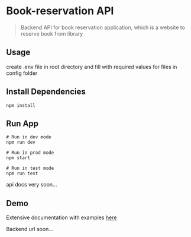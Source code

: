 # Book-reservation API

> Backend API for book reservation application, which is a website to reserve book from library

## Usage

create .env file in root directory and fill with required values for files in config folder

## Install Dependencies

```
npm install
```

## Run App

```
# Run in dev mode
npm run dev

# Run in prod mode
npm start

# Run in test mode
npm run test
```
api docs very soon...

## Demo

Extensive documentation with examples [here](https://documenter.getpostman.com/view/10105794/SWTABz1E?version=latest)

Backend url soon...
